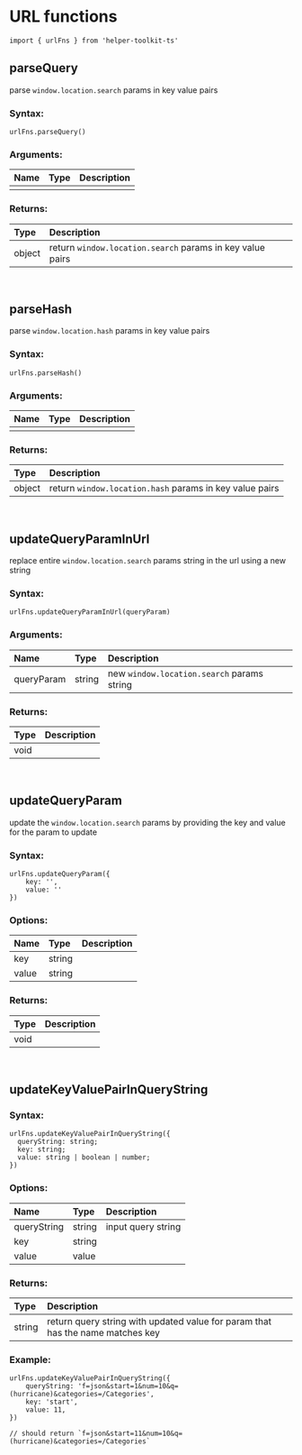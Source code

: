 # URL functions
```
import { urlFns } from 'helper-toolkit-ts'
```

## parseQuery

parse `window.location.search` params in key value pairs

### Syntax:

```
urlFns.parseQuery()
```

### Arguments: 

|Name | Type | Description |
|:--  |:--   | :--         |
|  |  |  |

### Returns:

| Type | Description |
|:--   | :--         |
| object | return `window.location.search` params in key value pairs |

<br/>

## parseHash

parse `window.location.hash` params in key value pairs

### Syntax:

```
urlFns.parseHash()
```

### Arguments: 

|Name | Type | Description |
|:--  |:--   | :--         |
|  |  |  |

### Returns:

| Type | Description |
|:--   | :--         |
| object | return `window.location.hash` params in key value pairs |

<br/>

## updateQueryParamInUrl

replace entire `window.location.search` params string in the url using a new string

### Syntax:

```
urlFns.updateQueryParamInUrl(queryParam)
```

### Arguments: 

|Name | Type | Description |
|:--  |:--   | :--         |
| queryParam | string | new `window.location.search` params string |

### Returns:

| Type | Description |
|:--   | :--         |
| void |  |

<br/>

## updateQueryParam

update the `window.location.search` params by providing the key and value for the param to update

### Syntax:

```
urlFns.updateQueryParam({
    key: '',
    value: ''
})
```

### Options: 

|Name | Type | Description |
|:--  |:--   | :--         |
| key | string |  |
| value | string |  |

### Returns:

| Type | Description |
|:--   | :--         |
| void |  |

<br/>

## updateKeyValuePairInQueryString

### Syntax:

```
urlFns.updateKeyValuePairInQueryString({
  queryString: string;
  key: string;
  value: string | boolean | number;
})
```

### Options: 

|Name | Type | Description |
|:--  |:--   | :--         |
| queryString | string | input query string |
| key | string |  |
| value | value |  |

### Returns:

| Type | Description |
|:--   | :--         |
| string | return query string with updated value for param that has the name matches key |

### Example:

```
urlFns.updateKeyValuePairInQueryString({
    queryString: 'f=json&start=1&num=10&q=(hurricane)&categories=/Categories',
    key: 'start',
    value: 11,
})

// should return `f=json&start=11&num=10&q=(hurricane)&categories=/Categories`

```
<br/>